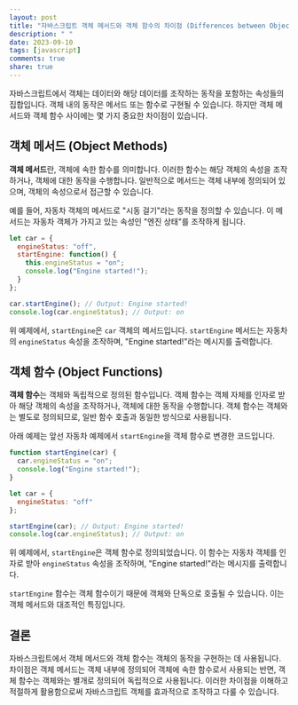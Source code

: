 ```yaml
---
layout: post
title: "자바스크립트 객체 메서드와 객체 함수의 차이점 (Differences between Object Methods and Object Functions)"
description: " "
date: 2023-09-10
tags: [javascript]
comments: true
share: true
---
```


자바스크립트에서 객체는 데이터와 해당 데이터를 조작하는 동작을 포함하는 속성들의 집합입니다. 객체 내의 동작은 메서드 또는 함수로 구현될 수 있습니다. 하지만 객체 메서드와 객체 함수 사이에는 몇 가지 중요한 차이점이 있습니다.

## 객체 메서드 (Object Methods)

**객체 메서드**란, 객체에 속한 함수를 의미합니다. 이러한 함수는 해당 객체의 속성을 조작하거나, 객체에 대한 동작을 수행합니다. 일반적으로 메서드는 객체 내부에 정의되어 있으며, 객체의 속성으로서 접근할 수 있습니다.

예를 들어, 자동차 객체의 메서드로 "시동 걸기"라는 동작을 정의할 수 있습니다. 이 메서드는 자동차 객체가 가지고 있는 속성인 "엔진 상태"를 조작하게 됩니다.

```javascript
let car = {
  engineStatus: "off",
  startEngine: function() {
    this.engineStatus = "on";
    console.log("Engine started!");
  }
};

car.startEngine(); // Output: Engine started!
console.log(car.engineStatus); // Output: on
```

위 예제에서, `startEngine`은 `car` 객체의 메서드입니다. `startEngine` 메서드는 자동차의 `engineStatus` 속성을 조작하며, "Engine started!"라는 메시지를 출력합니다.

## 객체 함수 (Object Functions)

**객체 함수**는 객체와 독립적으로 정의된 함수입니다. 객체 함수는 객체 자체를 인자로 받아 해당 객체의 속성을 조작하거나, 객체에 대한 동작을 수행합니다. 객체 함수는 객체와는 별도로 정의되므로, 일반 함수 호출과 동일한 방식으로 사용됩니다.

아래 예제는 앞선 자동차 예제에서 `startEngine`을 객체 함수로 변경한 코드입니다.

```javascript
function startEngine(car) {
  car.engineStatus = "on";
  console.log("Engine started!");
}

let car = {
  engineStatus: "off"
};

startEngine(car); // Output: Engine started!
console.log(car.engineStatus); // Output: on
```

위 예제에서, `startEngine`은 객체 함수로 정의되었습니다. 이 함수는 자동차 객체를 인자로 받아 `engineStatus` 속성을 조작하며, "Engine started!"라는 메시지를 출력합니다. 

`startEngine` 함수는 객체 함수이기 때문에 객체와 단독으로 호출될 수 있습니다. 이는 객체 메서드와 대조적인 특징입니다.

## 결론

자바스크립트에서 객체 메서드와 객체 함수는 객체의 동작을 구현하는 데 사용됩니다. 차이점은 객체 메서드는 객체 내부에 정의되어 객체에 속한 함수로서 사용되는 반면, 객체 함수는 객체와는 별개로 정의되어 독립적으로 사용됩니다. 이러한 차이점을 이해하고 적절하게 활용함으로써 자바스크립트 객체를 효과적으로 조작하고 다룰 수 있습니다.